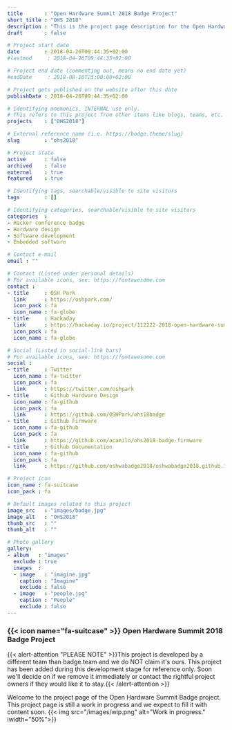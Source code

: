 ```yaml
---
title       : "Open Hardware Summit 2018 Badge Project"
short_title : "OHS 2018"
description : "This is the project page description for the Open Hardware Summit 2018 Project"
draft       : false

# Project start date
date        : 2018-04-26T09:44:35+02:00
#lastmod     : 2018-04-26T09:44:35+02:00

# Project end date (commenting out, means no end date yet)
#endDate     : 2018-08-10T23:00:00+02:00

# Project gets published on the website after this date
publishDate : 2018-04-26T09:44:35+02:00

# Identifying mnemonics, INTERNAL use only.
# This refers to this project from other items like blogs, teams, etc.
projects    : ["OHS2018"]

# External reference name (i.e. https://bodge.theme/slug)
slug        : "ohs2018"

# Project state
active      : false
archived    : false
external    : true
featured    : true

# Identifying tags, searchable/visible to site visitors
tags        : []

# Identifying categories, searchable/visible to site visitors
categories  :
- Hacker conference badge
- Hardware design
- Software development
- Embedded software

# Contact e-mail
email : ""

# Contact (Listed under personal details)
# For available icons, see: https://fontawesome.com
contact :
- title     : OSH Park
  link      : https://oshpark.com/
  icon_pack : fa
  icon_name : fa-globe
- title     : Hackaday
  link      : https://hackaday.io/project/112222-2018-open-hardware-summit-badge
  icon_pack : fa
  icon_name : fa-globe

# Social (Listed in social-link bars)
# For available icons, see: https://fontawesome.com
social :
- title     : Twitter
  icon_name : fa-twitter
  icon_pack : fa
  link      : https://twitter.com/oshpark
- title     : Github Hardware Design
  icon_name : fa-github
  icon_pack : fa
  link      : https://github.com/OSHPark/ohs18badge
- title     : Github Firmware
  icon_name : fa-github
  icon_pack : fa
  link      : https://github.com/acamilo/ohs2018-badge-firmware
- title     : Github Documentation
  icon_name : fa-github
  icon_pack : fa
  link      : https://github.com/oshwabadge2018/oshwabadge2018.github.io

# Project icon
icon_name : fa-suitcase
icon_pack : fa

# Default images related to this project
image_src   : "images/badge.jpg"
image_alt   : "OHS2018"
thumb_src   : ""
thumb_alt   : ""

# Photo gallery
gallery:
- album   : "images"
  exclude : true
  images  :
  - image   : "imagine.jpg"
    caption : "Imagine"
    exclude : false
  - image   : "people.jpg"
    caption : "People"
    exclude : false
---
```


### {{< icon name="fa-suitcase" >}} Open Hardware Summit 2018 Badge Project

{{< alert-attention "PLEASE NOTE" >}}This project is developed by a different team than badge.team and we do NOT claim it's ours. This project has been added during this development stage for reference only. Soon we'll decide on if we remove it immediately or contact the rightful project owners if they would like it to stay.{{< /alert-attention >}}

Welcome to the project page of the Open Hardware Summit Badge project. This project page is still a work in progress and we expect to fill it with content soon.
{{< img src="/images/wip.png" alt="Work in progress." iwidth="50%">}}
